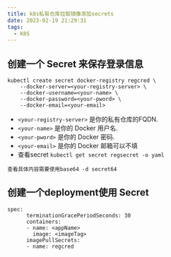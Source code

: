 ```yaml
---
title: k8s私有仓库拉取镜像添加secrets
date: 2023-02-19 21:29:31
tags: 
  - K8S
---
```

## 创建一个 Secret 来保存登录信息
```
kubectl create secret docker-registry regcred \
    --docker-server=<your-registry-server> \
    --docker-username=<your-name> \
    --docker-password=<your-pword> \
    --docker-email=<your-email>
```

- `<your-registry-server>` 是你的私有仓库的FQDN.
- `<your-name>` 是你的 Docker 用户名.
- `<your-pword>` 是你的 Docker 密码.
- `<your-email>` 是你的 Docker 邮箱可以不填
- 查看secret `kubectl get secret regsecret -o yaml`
```
查看具体内容需要使用base64 -d secret64
```
## 创建一个deployment使用 Secret
```
spec:
      terminationGracePeriodSeconds: 30
      containers:  
      - name: <appName>
        image: <imageTag>
      imagePullSecrets:
      - name: regcred
```

